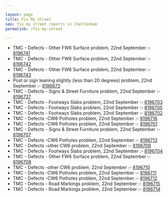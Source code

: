 ```yaml
---

layout: page
title: Fix My Street
seo: fix my street reports in Cheltenham
permalink: /fix-my-street

---
```


<!-- fix_marker starts -->

- TMC - Defects - Other FW6  Surface problem, 22nd September :- [8196741](https://www.fixmystreet.com/report/8196741)
- TMC - Defects - Other FW6  Surface problem, 22nd September :- [8196742](https://www.fixmystreet.com/report/8196742)
- TMC - Defects - Other FW6  Surface problem, 22nd September :- [8196743](https://www.fixmystreet.com/report/8196743)
- Post or sign leaning slightly (less than 20 degrees) problem, 22nd September :- [8196673](https://www.fixmystreet.com/report/8196673)
- TMC - Defects - Signs & Street Furniture problem, 22nd September :- [8196737](https://www.fixmystreet.com/report/8196737)
- TMC - Defects - Footways Slabs problem, 22nd September :- [8196703](https://www.fixmystreet.com/report/8196703)
- TMC - Defects - Footways Slabs problem, 22nd September :- [8196705](https://www.fixmystreet.com/report/8196705)
- TMC - Defects - Footways Slabs problem, 22nd September :- [8196702](https://www.fixmystreet.com/report/8196702)
- TMC - Defects -CW6 Potholes  problem, 22nd September :- [8196716](https://www.fixmystreet.com/report/8196716)
- TMC - Defects -CW6 Potholes  problem, 22nd September :- [8196701](https://www.fixmystreet.com/report/8196701)
- TMC - Defects - Signs & Street Furniture problem, 22nd September :- [8196707](https://www.fixmystreet.com/report/8196707)
- TMC - Defects -CW6 Potholes  problem, 22nd September :- [8196713](https://www.fixmystreet.com/report/8196713)
- TMC - Defects -other CW6 problem, 22nd September :- [8196709](https://www.fixmystreet.com/report/8196709)
- TMC - Defects - Footways Slabs problem, 22nd September :- [8196704](https://www.fixmystreet.com/report/8196704)
- TMC - Defects - Other FW6  Surface problem, 22nd September :- [8196708](https://www.fixmystreet.com/report/8196708)
- TMC - Defects -other CW6 problem, 22nd September :- [8196710](https://www.fixmystreet.com/report/8196710)
- TMC - Defects -CW6 Potholes  problem, 22nd September :- [8196711](https://www.fixmystreet.com/report/8196711)
- TMC - Defects -CW6 Potholes  problem, 22nd September :- [8196712](https://www.fixmystreet.com/report/8196712)
- TMC - Defects - Road Markings problem, 22nd September :- [8196715](https://www.fixmystreet.com/report/8196715)
- TMC - Defects - Road Markings problem, 22nd September :- [8196714](https://www.fixmystreet.com/report/8196714)

<!-- fix_marker ends -->